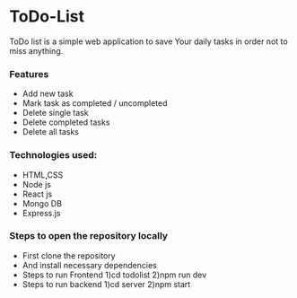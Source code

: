 # ToDo-List

ToDo list is a simple web application to save Your daily tasks in order not to miss anything.

### Features
* Add new task
* Mark task as completed / uncompleted
* Delete single task
* Delete completed tasks
* Delete all tasks

### Technologies used:
* HTML,CSS
* Node js
* React js
* Mongo DB
* Express.js

### Steps to open the repository locally
* First clone the repository
* And install necessary dependencies
* Steps to run Frontend 1)cd todolist  2)npm run dev
* Steps to run backend  1)cd server    2)npm start
